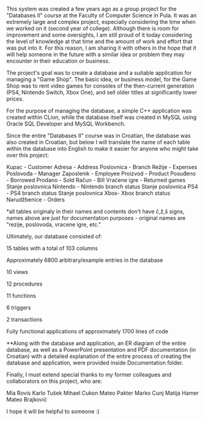 This system was created a few years ago as a group project for the "Databases II" course at the Faculty of Computer Science in Pula. It was an extremely large and complex project, especially considering the time when we worked on it (second year of college). Although there is room for improvement and some oversights, I am still proud of it today considering the level of knowledge at that time and the amount of work and effort that was put into it. For this reason, I am sharing it with others in the hope that it will help someone in the future with a similar idea or problem they may encounter in their education or business.

The project's goal was to create a database and a suitable application for managing a "Game Shop". The basic idea, or business model, for the Game Shop was to rent video games for consoles of the then-current generation (PS4, Nintendo Switch, Xbox One), and sell older titles at significantly lower prices.

For the purpose of managing the database, a simple C++ application was created within CLion, while the database itself was created in MySQL using Oracle SQL Developer and MySQL Workbench.

Since the entire "Databases II" course was in Croatian, the database was also created in Croatian, but below I will translate the name of each table within the database into English to make it easier for anyone who might take over this project:

Kupac - Customer
Adresa - Address
Poslovnica - Branch
Režije - Expenses
Poslovođa - Manager
Zaposlenik - Employee
Proizvod - Product
Posuđeno - Borrowed
Prodano - Sold
Račun - Bill
Vraćene igre - Returned games
Stanje poslovnica Nintendo - Nintendo branch status
Stanje poslovnica PS4 - PS4 branch status
Stanje poslovnica Xbox- Xbox branch status
Narudžbenice - Orders

*all tables originaly in their names and contents don't have č,ž,š signs, names above are just for documentation purposes - original names are "rezije, poslovoda, vracene igre, etc."

Ultimately, our database consisted of:

15 tables with a total of 103 columns

Approximately 6800 arbitrary/example entries in the database

10 views

12 procedures

11 functions

6 triggers

2 transactions

Fully functional applications of approximately 1700 lines of code

**Along with the database and application, an ER diagram of the entire database, as well as a PowerPoint presentation and PDF documentation (in Croatian) with a detailed explanation of the entire process of creating the database and application, were provided inside Documentation folder.

Finally, I must extend special thanks to my former colleagues and collaborators on this project, who are:

Mia Rovis
Karlo Tušek
Mihael Cukon
Mateo Pakter
Marko Cunj
Matija Hamer
Mateo Brajković

I hope it will be helpful to someone :)
